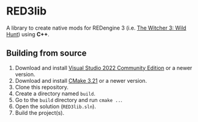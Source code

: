 # RED3lib

A library to create native mods for REDengine 3 (i.e. [The Witcher 3: Wild Hunt](https://www.thewitcher.com/witcher3))
using **C++**.

## Building from source

1. Download and install [Visual Studio 2022 Community Edition](https://www.visualstudio.com/) or a newer version.
2. Download and install [CMake 3.21](https://cmake.org/) or a newer version.
3. Clone this repository.
4. Create a directory named `build`.
5. Go to the `build` directory and run `cmake ..`.
6. Open the solution (`RED3lib.sln`).
7. Build the project(s).
